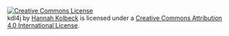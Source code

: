 [![Creative Commons License](https://i.creativecommons.org/l/by/4.0/88x31.png)](http://creativecommons.org/licenses/by/4.0/)  
<span xmlns:dct="http://purl.org/dc/terms/" href="http://purl.org/dc/dcmitype/Text" property="dct:title" rel="dct:type">
kdl4j
</span>
by [Hannah Kolbeck](https://github.com/hkolbeck/kdl4j) is licensed under a
[Creative Commons Attribution 4.0 International License](http://creativecommons.org/licenses/by/4.0/).